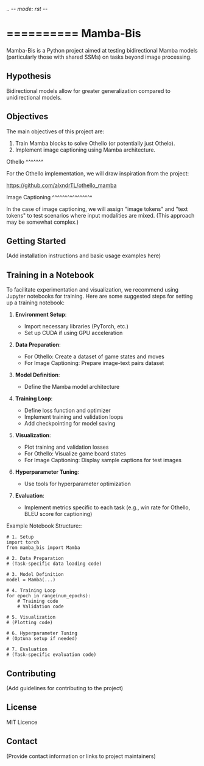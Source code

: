 .. -*- mode: rst -*-

==========
Mamba-Bis
==========

Mamba-Bis is a Python project aimed at testing bidirectional Mamba models (particularly those with shared SSMs) on tasks beyond image processing.

Hypothesis
----------

Bidirectional models allow for greater generalization compared to unidirectional models.

Objectives
----------

The main objectives of this project are:

1. Train Mamba blocks to solve Othello (or potentially just Othelo).
2. Implement image captioning using Mamba architecture.

Othello
^^^^^^^

For the Othello implementation, we will draw inspiration from the project:

https://github.com/alxndrTL/othello_mamba

Image Captioning
^^^^^^^^^^^^^^^^

In the case of image captioning, we will assign "image tokens" and "text tokens" to test scenarios where input modalities are mixed. (This approach may be somewhat complex.)


Getting Started
---------------

(Add installation instructions and basic usage examples here)

Training in a Notebook
----------------------

To facilitate experimentation and visualization, we recommend using Jupyter notebooks for training. Here are some suggested steps for setting up a training notebook:

1. **Environment Setup**:
   
   - Import necessary libraries (PyTorch, etc.)
   - Set up CUDA if using GPU acceleration

2. **Data Preparation**:
   
   - For Othello: Create a dataset of game states and moves
   - For Image Captioning: Prepare image-text pairs dataset

3. **Model Definition**:
   
   - Define the Mamba model architecture

4. **Training Loop**:
   
   - Define loss function and optimizer
   - Implement training and validation loops
   - Add checkpointing for model saving

5. **Visualization**:
   
   - Plot training and validation losses
   - For Othello: Visualize game board states
   - For Image Captioning: Display sample captions for test images

6. **Hyperparameter Tuning**:
   
   - Use tools for hyperparameter optimization

7. **Evaluation**:
   
   - Implement metrics specific to each task (e.g., win rate for Othello, BLEU score for captioning)

Example Notebook Structure::

    # 1. Setup
    import torch
    from mamba_bis import Mamba
    
    # 2. Data Preparation
    # (Task-specific data loading code)
    
    # 3. Model Definition
    model = Mamba(...)
    
    # 4. Training Loop
    for epoch in range(num_epochs):
        # Training code
        # Validation code
    
    # 5. Visualization
    # (Plotting code)
    
    # 6. Hyperparameter Tuning
    # (Optuna setup if needed)
    
    # 7. Evaluation
    # (Task-specific evaluation code)

Contributing
------------

(Add guidelines for contributing to the project)

License
-------

MIT Licence

Contact
-------

(Provide contact information or links to project maintainers)
